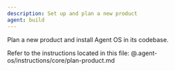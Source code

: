 ```yaml
---
description: Set up and plan a new product
agent: build
---
```


Plan a new product and install Agent OS in its codebase.

Refer to the instructions located in this file:
@.agent-os/instructions/core/plan-product.md
